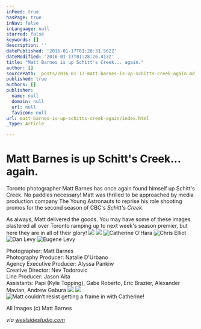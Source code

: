 ```yaml
---
inFeed: true
hasPage: true
inNav: false
inLanguage: null
starred: false
keywords: []
description: ''
datePublished: '2016-01-17T01:28:31.562Z'
dateModified: '2016-01-17T01:28:26.413Z'
title: "Matt Barnes is up Schitt's Creek... again."
author: []
sourcePath: _posts/2016-01-17-matt-barnes-is-up-schitts-creek-again.md
published: true
authors: []
publisher:
  name: null
  domain: null
  url: null
  favicon: null
url: matt-barnes-is-up-schitts-creek-again/index.html
_type: Article

---
```

# Matt Barnes is up Schitt's Creek... again.

Toronto photographer Matt Barnes has once again found himself up Schitt's Creek.  No paddles necessary!  Matt was thrilled to be approached by media production company The Young Astronauts to reprise his role shooting promos for the second season of CBC's _Schitt's Creek_.  

As always, Matt delivered the goods. You may have some of these images plastered all over Toronto ramping up to next week's season premier, but here they are in all of their glory! ![](https://s3-us-west-2.amazonaws.com/the-grid-img/p/fb3b79906126464c1d6a6cd1914cbe674bae443b.jpg)
![](https://s3-us-west-2.amazonaws.com/the-grid-img/p/eea128d21f36f746e97c918ed1491d30823cad3c.jpg)
![Catherine O’Hara](https://the-grid-user-content.s3-us-west-2.amazonaws.com/4389db08-f6c8-4216-a7cd-df89e9700d40.jpg)
![Chris Elliot](https://the-grid-user-content.s3-us-west-2.amazonaws.com/3741f8b1-3f06-4e6e-8832-43afa593f814.jpg)
![Dan Levy](https://the-grid-user-content.s3-us-west-2.amazonaws.com/1175d73d-c552-4d59-aa66-4b8c9bc0065c.jpg)
![Eugene Levy](https://the-grid-user-content.s3-us-west-2.amazonaws.com/978c48f7-2507-44da-a5fb-e97980944846.jpg)

Photographer: Matt Barnes   
Photography Producer: Natalie D'Urbano  
Agency Executive Producer: Alyssa Pankiw  
Creative Director: Nev Todorovic  
Line Producer: Jason Aita  
Assistants: Papi (Kyle Topping), Gabe Roberto, Eric Brazier, Alexander Mavian, Andrew Gabura
![](https://the-grid-user-content.s3-us-west-2.amazonaws.com/90e3ee23-81e7-4e0a-8416-2e5907709f37.jpg)
![](https://the-grid-user-content.s3-us-west-2.amazonaws.com/127ceb0a-75d1-47ae-ba85-df76cc5f988a.jpg)
![Matt couldn’t resist getting a frame in with Catherine!](https://the-grid-user-content.s3-us-west-2.amazonaws.com/34e368ce-c7ea-4ba0-86dd-c58f3417cc01.jpg)

All Images (c) Matt Barnes

_via [westsidestudio.com][0]_

[0]: http://www.westsidestudio.com/blog/?p=24682
